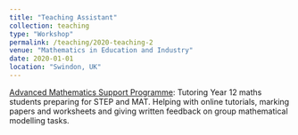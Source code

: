 ```yaml
---
title: "Teaching Assistant"
collection: teaching
type: "Workshop"
permalink: /teaching/2020-teaching-2
venue: "Mathematics in Education and Industry"
date: 2020-01-01
location: "Swindon, UK"
---
```


[Advanced Mathematics Support Programme](https://amsp.org.uk): Tutoring Year 12 maths students preparing for STEP and MAT. Helping with online tutorials, marking papers and worksheets and giving written feedback on group mathematical modelling tasks.
